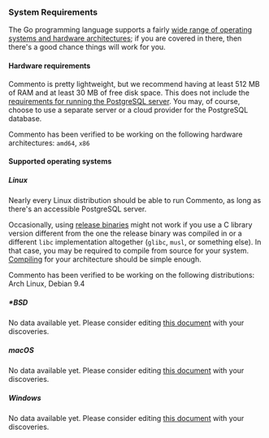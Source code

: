 ### System Requirements

The Go programming language supports a fairly [wide range of operating systems and hardware architectures](https://golang.org/doc/install#requirements); if you are covered in there, then there's a good chance things will work for you.

#### Hardware requirements

Commento is pretty lightweight, but we recommend having at least 512 MB of RAM and at least 30 MB of free disk space. This does not include the [requirements for running the PostgreSQL server](http://documentation.commvault.com/commvault/v11/article?p=3066.htm). You may, of course, choose to use a separate server or a cloud provider for the PostgreSQL database.

Commento has been verified to be working on the following hardware architectures: `amd64`, `x86`

#### Supported operating systems

##### Linux

Nearly every Linux distribution should be able to run Commento, as long as there's an accessible PostgreSQL server.

Occasionally, using [release binaries](/installation/self-hosting/on-your-server/release-binaries.md) might not work if you use a C library version different from the one the release binary was compiled in or a different `libc` implementation altogether (`glibc`, `musl`, or something else). In that case, you may be required to compile from source for your system. [Compiling](/installation/self-hosting/on-your-server/compiling-source.md) for your architecture should be simple enough.

Commento has been verified to be working on the following distributions: Arch Linux, Debian 9.4

##### *BSD

No data available yet. Please consider editing [this document](https://gitlab.com/commento/docs) with your discoveries.

##### macOS

No data available yet. Please consider editing [this document](https://gitlab.com/commento/docs) with your discoveries.

##### Windows

No data available yet. Please consider editing [this document](https://gitlab.com/commento/docs) with your discoveries.

